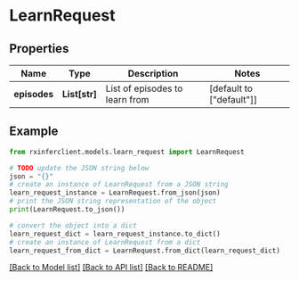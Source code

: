 # LearnRequest


## Properties

Name | Type | Description | Notes
------------ | ------------- | ------------- | -------------
**episodes** | **List[str]** | List of episodes to learn from | [default to ["default"]]

## Example

```python
from rxinferclient.models.learn_request import LearnRequest

# TODO update the JSON string below
json = "{}"
# create an instance of LearnRequest from a JSON string
learn_request_instance = LearnRequest.from_json(json)
# print the JSON string representation of the object
print(LearnRequest.to_json())

# convert the object into a dict
learn_request_dict = learn_request_instance.to_dict()
# create an instance of LearnRequest from a dict
learn_request_from_dict = LearnRequest.from_dict(learn_request_dict)
```
[[Back to Model list]](../README.md#documentation-for-models) [[Back to API list]](../README.md#documentation-for-api-endpoints) [[Back to README]](../README.md)



